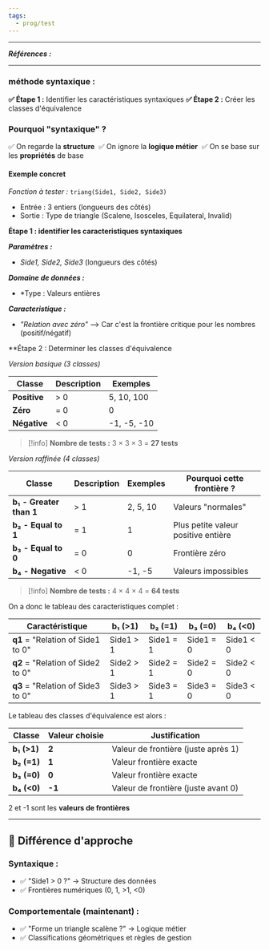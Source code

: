 ```yaml
---
tags:
  - prog/test
---
```



---
***Références :***

---

### méthode syntaxique :

**✅ Étape 1 :** Identifier les caractéristiques syntaxiques
**✅ Étape 2 :** Créer les classes d'équivalence

### Pourquoi "syntaxique" ?

✅ On regarde la **structure** 
✅ On ignore la **logique métier** 
✅ On se base sur les **propriétés** de base


#### Exemple concret  

*Fonction à tester :* `triang(Side1, Side2, Side3)`
- Entrée : 3 entiers (longueurs des côtés)
- Sortie : Type de triangle (Scalene, Isosceles, Equilateral, Invalid)

**Étape 1 : identifier les caracteristiques syntaxiques**

***Paramètres :***
- *Side1, Side2, Side3* (longueurs des côtés)

***Domaine de données :***
- *Type : Valeurs entières

***Caracteristique :***
- *"Relation avec zéro"* --> Car c'est la frontière critique pour les nombres (positif/négatif)

**Étape 2 : Determiner les classes d'équivalence

*Version basique (3 classes)*

| Classe       | Description | Exemples    |
| ------------ | ----------- | ----------- |
| **Positive** | > 0         | 5, 10, 100  |
| **Zéro**     | = 0         | 0           |
| **Négative** | < 0         | -1, -5, -10 |
>[!info] 
> **Nombre de tests :** 3 × 3 × 3 = **27 tests**

*Version raffinée (4 classes)*

| Classe                  | Description | Exemples | Pourquoi cette frontière ?          |
| ----------------------- | ----------- | -------- | ----------------------------------- |
| **b₁ - Greater than 1** | > 1         | 2, 5, 10 | Valeurs "normales"                  |
| **b₂ - Equal to 1**     | = 1         | 1        | Plus petite valeur positive entière |
| **b₃ - Equal to 0**     | = 0         | 0        | Frontière zéro                      |
| **b₄ - Negative**       | < 0         | -1, -5   | Valeurs impossibles                 |
>[!info] 
> **Nombre de tests :** 4 × 4 × 4 = **64 tests**


On a donc le tableau des caracteristiques complet : 

|Caractéristique|b₁ (>1)|b₂ (=1)|b₃ (=0)|b₄ (<0)|
|---|---|---|---|---|
|**q1** = "Relation of Side1 to 0"|Side1 > 1|Side1 = 1|Side1 = 0|Side1 < 0|
|**q2** = "Relation of Side2 to 0"|Side2 > 1|Side2 = 1|Side2 = 0|Side2 < 0|
|**q3** = "Relation of Side3 to 0"|Side3 > 1|Side3 = 1|Side3 = 0|Side3 < 0|

Le tableau des classes d'équivalence est alors : 

| Classe      | Valeur choisie | Justification                       |
| ----------- | -------------- | ----------------------------------- |
| **b₁ (>1)** | **2**          | Valeur de frontière (juste après 1) |
| **b₂ (=1)** | **1**          | Valeur frontière exacte             |
| **b₃ (=0)** | **0**          | Valeur frontière exacte             |
| **b₄ (<0)** | **-1**         | Valeur de frontière (juste avant 0) |
2 et -1 sont les **valeurs de frontières**

--- 
## 🔄 Différence d'approche

### Syntaxique :

- ✅ "Side1 > 0 ?" → Structure des données
- ✅ Frontières numériques (0, 1, >1, <0)
### Comportementale (maintenant) :

- ✅ "Forme un triangle scalène ?" → Logique métier
- ✅ Classifications géométriques et règles de gestion